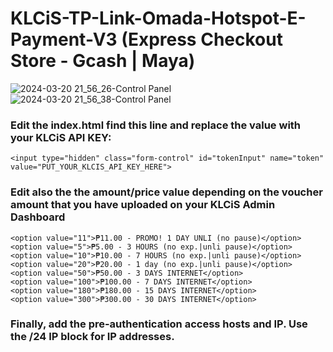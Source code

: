 # KLCiS-TP-Link-Omada-Hotspot-E-Payment-V3 (Express Checkout Store - Gcash | Maya)

![2024-03-20 21_56_26-Control Panel](https://github.com/darkhoundz/KLCiS-TP-Link-Omada-Hotspot-E-Payment--v2/assets/28075740/9686792a-5faf-4af7-ac6d-da5151f6223f)
![2024-03-20 21_56_38-Control Panel](https://github.com/darkhoundz/KLCiS-TP-Link-Omada-Hotspot-E-Payment--v2/assets/28075740/1fea744b-616d-4f01-ada0-f975c345b546)

### Edit the index.html find this line and replace the value with your KLCiS API KEY:
    <input type="hidden" class="form-control" id="tokenInput" name="token" value="PUT_YOUR_KLCIS_API_KEY_HERE">

### Edit also the the amount/price value depending on the voucher amount that you have uploaded on your KLCiS Admin Dashboard

    <option value="11">₱11.00 - PROMO! 1 DAY UNLI (no pause)</option>
    <option value="5">₱5.00 - 3 HOURS (no exp.|unli pause)</option>
    <option value="10">₱10.00 - 7 HOURS (no exp.|unli pause)</option>
    <option value="20">₱20.00 - 1 day (no exp.|unli pause)</option>
    <option value="50">₱50.00 - 3 DAYS INTERNET</option>
    <option value="100">₱100.00 - 7 DAYS INTERNET</option>
    <option value="180">₱180.00 - 15 DAYS INTERNET</option>
    <option value="300">₱300.00 - 30 DAYS INTERNET</option>

### Finally, add the pre-authentication access hosts and IP. Use the /24 IP block for IP addresses.
